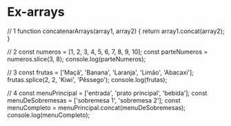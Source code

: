# Ex-arrays

// 1
function concatenarArrays(array1, array2) {
    return array1.concat(array2);
}

// 2
const numeros = [1, 2, 3, 4, 5, 6, 7, 8, 9, 10];
const parteNumeros = numeros.slice(3, 8); 
console.log(parteNumeros); 

// 3
const frutas = ['Maçã', 'Banana', 'Laranja', 'Limão', 'Abacaxi'];
frutas.splice(2, 2, 'Kiwi', 'Pêssego'); 
console.log(frutas); 

// 4
const menuPrincipal = ['entrada', 'prato principal', 'bebida'];
const menuDeSobremesas = ['sobremesa 1', 'sobremesa 2'];
const menuCompleto = menuPrincipal.concat(menuDeSobremesas);
console.log(menuCompleto); 

